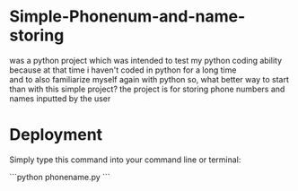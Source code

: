 Simple-Phonenum-and-name-storing
================================
was a python project which was intended to test my python
coding ability because at that time i haven't coded in python for a long time  
and to also familiarize myself again with python so, what better way to start  
than with this simple project? the project is for storing phone numbers and names 
inputted by the user

Deployment
==========
Simply type this command into your command line or terminal:
<p>
```python phonename.py
```
</p>
